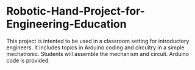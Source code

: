 # Robotic-Hand-Project-for-Engineering-Education
This project is intented to be used in a classroom setting for introductory engineers. It includes topics in Arduino coding and circuitry in a simple mechatronic.
Students will assemble the mechanism and circuit. Arduino code is provided.
